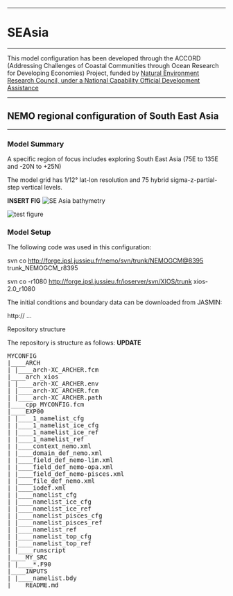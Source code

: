 ********
# SEAsia
********

This model configuration has been developed through the ACCORD (Addressing Challenges of Coastal Communities through Ocean Research for Developing Economies) Project, funded by [Natural Environment Research Council, under a National Capability Official Development Assistance](http://gotw.nerc.ac.uk/list_full.asp?pcode=NE%2FR000123%2F1)

*************************************************
## NEMO regional configuration of South East Asia
*************************************************

### Model Summary

A specific region of focus includes exploring South East Asia (75E to 135E and -20N to +25N)

The model grid has 1/12&deg; lat-lon resolution and 75 hybrid sigma-z-partial-step vertical levels.

**INSERT FIG**
![SE Asia bathymetry](https://github.com/NOC-MSM/SEAsia/wiki/FIGURES/ACCORD_SEAsia.png)

![test figure](https://github.com/NOC-MSM/NEMO_cfgs/wiki/Images/CompareLongWave.png)

### Model Setup

The following code was used in this configuration:

svn co http://forge.ipsl.jussieu.fr/nemo/svn/trunk/NEMOGCM@8395 trunk_NEMOGCM_r8395

svn co -r1080 http://forge.ipsl.jussieu.fr/ioserver/svn/XIOS/trunk xios-2.0_r1080

The initial conditions and boundary data can be downloaded from JASMIN:

http://  ...



Repository structure

The repository is structure as follows: **UPDATE**
<pre>
MYCONFIG
|____ARCH
| |____arch-XC_ARCHER.fcm
|____arch_xios
| |____arch-XC_ARCHER.env
| |____arch-XC_ARCHER.fcm
| |____arch-XC_ARCHER.path
|____cpp_MYCONFIG.fcm
|____EXP00
| |____1_namelist_cfg
| |____1_namelist_ice_cfg
| |____1_namelist_ice_ref
| |____1_namelist_ref
| |____context_nemo.xml
| |____domain_def_nemo.xml
| |____field_def_nemo-lim.xml
| |____field_def_nemo-opa.xml
| |____field_def_nemo-pisces.xml
| |____file_def_nemo.xml
| |____iodef.xml
| |____namelist_cfg
| |____namelist_ice_cfg
| |____namelist_ice_ref
| |____namelist_pisces_cfg
| |____namelist_pisces_ref
| |____namelist_ref
| |____namelist_top_cfg
| |____namelist_top_ref
| |____runscript
|____MY_SRC
| |____*.F90
|____INPUTS
| |____namelist.bdy
|____README.md
</pre>
